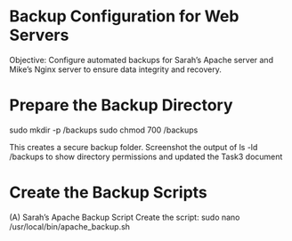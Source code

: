 # Backup Configuration for Web Servers
  Objective: Configure automated backups for Sarah’s Apache server and Mike’s Nginx server to ensure data integrity and recovery.

# Prepare the Backup Directory

sudo mkdir -p /backups
sudo chmod 700 /backups

This creates a secure backup folder. 
Screenshot the output of ls -ld /backups to show directory permissions and updated the Task3 document

# Create the Backup Scripts

(A) Sarah’s Apache Backup Script
  Create the script:
  sudo nano /usr/local/bin/apache_backup.sh
